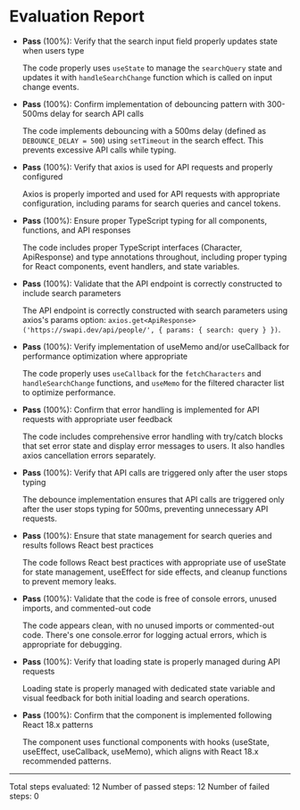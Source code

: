 # Evaluation Report

- **Pass** (100%): Verify that the search input field properly updates state when users type
  
  The code properly uses `useState` to manage the `searchQuery` state and updates it with `handleSearchChange` function which is called on input change events.

- **Pass** (100%): Confirm implementation of debouncing pattern with 300-500ms delay for search API calls
  
  The code implements debouncing with a 500ms delay (defined as `DEBOUNCE_DELAY = 500`) using `setTimeout` in the search effect. This prevents excessive API calls while typing.

- **Pass** (100%): Verify that axios is used for API requests and properly configured
  
  Axios is properly imported and used for API requests with appropriate configuration, including params for search queries and cancel tokens.

- **Pass** (100%): Ensure proper TypeScript typing for all components, functions, and API responses
  
  The code includes proper TypeScript interfaces (Character, ApiResponse) and type annotations throughout, including proper typing for React components, event handlers, and state variables.

- **Pass** (100%): Validate that the API endpoint is correctly constructed to include search parameters
  
  The API endpoint is correctly constructed with search parameters using axios's params option: `axios.get<ApiResponse>('https://swapi.dev/api/people/', { params: { search: query } })`.

- **Pass** (100%): Verify implementation of useMemo and/or useCallback for performance optimization where appropriate
  
  The code properly uses `useCallback` for the `fetchCharacters` and `handleSearchChange` functions, and `useMemo` for the filtered character list to optimize performance.

- **Pass** (100%): Confirm that error handling is implemented for API requests with appropriate user feedback
  
  The code includes comprehensive error handling with try/catch blocks that set error state and display error messages to users. It also handles axios cancellation errors separately.

- **Pass** (100%): Verify that API calls are triggered only after the user stops typing
  
  The debounce implementation ensures that API calls are triggered only after the user stops typing for 500ms, preventing unnecessary API requests.

- **Pass** (100%): Ensure that state management for search queries and results follows React best practices
  
  The code follows React best practices with appropriate use of useState for state management, useEffect for side effects, and cleanup functions to prevent memory leaks.

- **Pass** (100%): Validate that the code is free of console errors, unused imports, and commented-out code
  
  The code appears clean, with no unused imports or commented-out code. There's one console.error for logging actual errors, which is appropriate for debugging.

- **Pass** (100%): Verify that loading state is properly managed during API requests
  
  Loading state is properly managed with dedicated state variable and visual feedback for both initial loading and search operations.

- **Pass** (100%): Confirm that the component is implemented following React 18.x patterns
  
  The component uses functional components with hooks (useState, useEffect, useCallback, useMemo), which aligns with React 18.x recommended patterns.

---

Total steps evaluated: 12
Number of passed steps: 12
Number of failed steps: 0